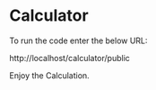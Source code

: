 # Calculator

To run the code enter the below URL:

http://localhost/calculator/public

Enjoy the Calculation.

